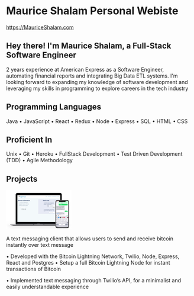 # Maurice Shalam Personal Webiste

https://MauriceShalam.com

## Hey there! I'm Maurice Shalam, a Full-Stack Software Engineer

2 years experience at American Express as a Software Engineer, automating financial reports and integrating Big Data ETL systems. I'm looking forward to expanding my knowledge of software development and leveraging my skills in programming to explore careers in the tech industry

## Programming Languages

Java • JavaScript • React • Redux • Node • Express • SQL • HTML • CSS

## Proficient In

Unix • Git • Heroku • FullStack Development • Test Driven Development (TDD) • Agile Methodology

## Projects

<img src='https://github.com/mshalam/personalwebsite/blob/master/src/layouts/images/projects/lightText.png' width='35%' hegiht='35%'>


A text messaging client that allows users to send and receive bitcoin instantly over text message

• Developed with the Bitcoin Lightning Network, Twilio, Node, Express, React and Postgres
• Setup a full Bitcoin Lightning Node for instant transactions of Bitcoin

• Implemented text messaging through Twilio’s API, for a minimalist and easily understandable experience
